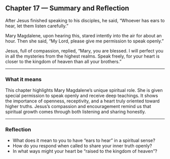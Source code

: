 ## Chapter 17 — Summary and Reflection

After Jesus finished speaking to his disciples, he said, “Whoever has ears to hear, let them listen carefully.”

Mary Magdalene, upon hearing this, stared intently into the air for about an hour. Then she said, “My Lord, please give me permission to speak openly.”

Jesus, full of compassion, replied, “Mary, you are blessed. I will perfect you in all the mysteries from the highest realms. Speak freely, for your heart is closer to the kingdom of heaven than all your brothers.”

---

### What it means
This chapter highlights Mary Magdalene’s unique spiritual role. She is given special permission to speak openly and receive deep teachings. It shows the importance of openness, receptivity, and a heart truly oriented toward higher truths. Jesus’s compassion and encouragement remind us that spiritual growth comes through both listening and sharing honestly.

---

### Reflection

* What does it mean to you to have “ears to hear” in a spiritual sense?
* How do you respond when called to share your inner truth openly?
* In what ways might your heart be “raised to the kingdom of heaven”?
